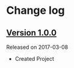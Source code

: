 # Change log

## [Version 1.0.0](https://github.com/efremidze/Magnetic/releases/tag/1.0.0)
Released on 2017-03-08

- Created Project
